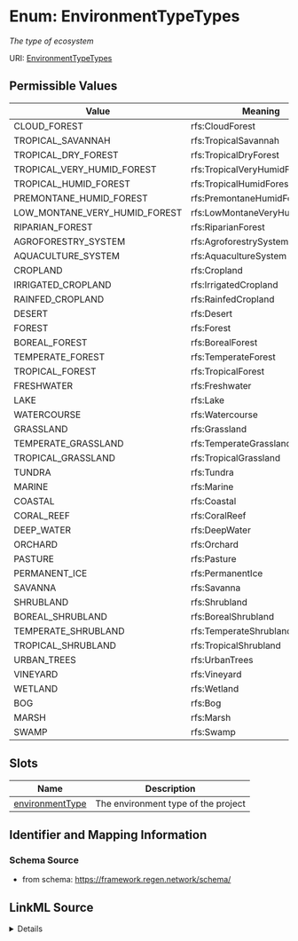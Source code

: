 # Enum: EnvironmentTypeTypes




_The type of ecosystem_



URI: [EnvironmentTypeTypes](EnvironmentTypeTypes.md)

## Permissible Values

| Value | Meaning | Description |
| --- | --- | --- |
| CLOUD_FOREST | rfs:CloudForest |  |
| TROPICAL_SAVANNAH | rfs:TropicalSavannah |  |
| TROPICAL_DRY_FOREST | rfs:TropicalDryForest |  |
| TROPICAL_VERY_HUMID_FOREST | rfs:TropicalVeryHumidForest |  |
| TROPICAL_HUMID_FOREST | rfs:TropicalHumidForest |  |
| PREMONTANE_HUMID_FOREST | rfs:PremontaneHumidForest |  |
| LOW_MONTANE_VERY_HUMID_FOREST | rfs:LowMontaneVeryHumidForest |  |
| RIPARIAN_FOREST | rfs:RiparianForest |  |
| AGROFORESTRY_SYSTEM | rfs:AgroforestrySystem |  |
| AQUACULTURE_SYSTEM | rfs:AquacultureSystem |  |
| CROPLAND | rfs:Cropland |  |
| IRRIGATED_CROPLAND | rfs:IrrigatedCropland |  |
| RAINFED_CROPLAND | rfs:RainfedCropland |  |
| DESERT | rfs:Desert |  |
| FOREST | rfs:Forest |  |
| BOREAL_FOREST | rfs:BorealForest |  |
| TEMPERATE_FOREST | rfs:TemperateForest |  |
| TROPICAL_FOREST | rfs:TropicalForest |  |
| FRESHWATER | rfs:Freshwater |  |
| LAKE | rfs:Lake |  |
| WATERCOURSE | rfs:Watercourse |  |
| GRASSLAND | rfs:Grassland |  |
| TEMPERATE_GRASSLAND | rfs:TemperateGrassland |  |
| TROPICAL_GRASSLAND | rfs:TropicalGrassland |  |
| TUNDRA | rfs:Tundra |  |
| MARINE | rfs:Marine |  |
| COASTAL | rfs:Coastal |  |
| CORAL_REEF | rfs:CoralReef |  |
| DEEP_WATER | rfs:DeepWater |  |
| ORCHARD | rfs:Orchard |  |
| PASTURE | rfs:Pasture |  |
| PERMANENT_ICE | rfs:PermanentIce |  |
| SAVANNA | rfs:Savanna |  |
| SHRUBLAND | rfs:Shrubland |  |
| BOREAL_SHRUBLAND | rfs:BorealShrubland |  |
| TEMPERATE_SHRUBLAND | rfs:TemperateShrubland |  |
| TROPICAL_SHRUBLAND | rfs:TropicalShrubland |  |
| URBAN_TREES | rfs:UrbanTrees |  |
| VINEYARD | rfs:Vineyard |  |
| WETLAND | rfs:Wetland |  |
| BOG | rfs:Bog |  |
| MARSH | rfs:Marsh |  |
| SWAMP | rfs:Swamp |  |




## Slots

| Name | Description |
| ---  | --- |
| [environmentType](environmentType.md) | The environment type of the project |






## Identifier and Mapping Information







### Schema Source


* from schema: https://framework.regen.network/schema/






## LinkML Source

<details>
```yaml
name: EnvironmentTypeTypes
description: The type of ecosystem
from_schema: https://framework.regen.network/schema/
rank: 1000
permissible_values:
  CLOUD_FOREST:
    text: CLOUD_FOREST
    meaning: rfs:CloudForest
  TROPICAL_SAVANNAH:
    text: TROPICAL_SAVANNAH
    meaning: rfs:TropicalSavannah
  TROPICAL_DRY_FOREST:
    text: TROPICAL_DRY_FOREST
    meaning: rfs:TropicalDryForest
  TROPICAL_VERY_HUMID_FOREST:
    text: TROPICAL_VERY_HUMID_FOREST
    meaning: rfs:TropicalVeryHumidForest
  TROPICAL_HUMID_FOREST:
    text: TROPICAL_HUMID_FOREST
    meaning: rfs:TropicalHumidForest
  PREMONTANE_HUMID_FOREST:
    text: PREMONTANE_HUMID_FOREST
    meaning: rfs:PremontaneHumidForest
  LOW_MONTANE_VERY_HUMID_FOREST:
    text: LOW_MONTANE_VERY_HUMID_FOREST
    meaning: rfs:LowMontaneVeryHumidForest
  RIPARIAN_FOREST:
    text: RIPARIAN_FOREST
    meaning: rfs:RiparianForest
  AGROFORESTRY_SYSTEM:
    text: AGROFORESTRY_SYSTEM
    meaning: rfs:AgroforestrySystem
  AQUACULTURE_SYSTEM:
    text: AQUACULTURE_SYSTEM
    meaning: rfs:AquacultureSystem
  CROPLAND:
    text: CROPLAND
    meaning: rfs:Cropland
  IRRIGATED_CROPLAND:
    text: IRRIGATED_CROPLAND
    meaning: rfs:IrrigatedCropland
  RAINFED_CROPLAND:
    text: RAINFED_CROPLAND
    meaning: rfs:RainfedCropland
  DESERT:
    text: DESERT
    meaning: rfs:Desert
  FOREST:
    text: FOREST
    meaning: rfs:Forest
  BOREAL_FOREST:
    text: BOREAL_FOREST
    meaning: rfs:BorealForest
  TEMPERATE_FOREST:
    text: TEMPERATE_FOREST
    meaning: rfs:TemperateForest
  TROPICAL_FOREST:
    text: TROPICAL_FOREST
    meaning: rfs:TropicalForest
  FRESHWATER:
    text: FRESHWATER
    meaning: rfs:Freshwater
  LAKE:
    text: LAKE
    meaning: rfs:Lake
  WATERCOURSE:
    text: WATERCOURSE
    meaning: rfs:Watercourse
  GRASSLAND:
    text: GRASSLAND
    meaning: rfs:Grassland
  TEMPERATE_GRASSLAND:
    text: TEMPERATE_GRASSLAND
    meaning: rfs:TemperateGrassland
  TROPICAL_GRASSLAND:
    text: TROPICAL_GRASSLAND
    meaning: rfs:TropicalGrassland
  TUNDRA:
    text: TUNDRA
    meaning: rfs:Tundra
  MARINE:
    text: MARINE
    meaning: rfs:Marine
  COASTAL:
    text: COASTAL
    meaning: rfs:Coastal
  CORAL_REEF:
    text: CORAL_REEF
    meaning: rfs:CoralReef
  DEEP_WATER:
    text: DEEP_WATER
    meaning: rfs:DeepWater
  ORCHARD:
    text: ORCHARD
    meaning: rfs:Orchard
  PASTURE:
    text: PASTURE
    meaning: rfs:Pasture
  PERMANENT_ICE:
    text: PERMANENT_ICE
    meaning: rfs:PermanentIce
  SAVANNA:
    text: SAVANNA
    meaning: rfs:Savanna
  SHRUBLAND:
    text: SHRUBLAND
    meaning: rfs:Shrubland
  BOREAL_SHRUBLAND:
    text: BOREAL_SHRUBLAND
    meaning: rfs:BorealShrubland
  TEMPERATE_SHRUBLAND:
    text: TEMPERATE_SHRUBLAND
    meaning: rfs:TemperateShrubland
  TROPICAL_SHRUBLAND:
    text: TROPICAL_SHRUBLAND
    meaning: rfs:TropicalShrubland
  URBAN_TREES:
    text: URBAN_TREES
    meaning: rfs:UrbanTrees
  VINEYARD:
    text: VINEYARD
    meaning: rfs:Vineyard
  WETLAND:
    text: WETLAND
    meaning: rfs:Wetland
  BOG:
    text: BOG
    meaning: rfs:Bog
  MARSH:
    text: MARSH
    meaning: rfs:Marsh
  SWAMP:
    text: SWAMP
    meaning: rfs:Swamp

```
</details>
